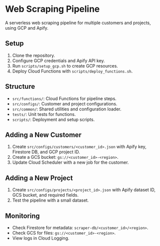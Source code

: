 # Web Scraping Pipeline
A serverless web scraping pipeline for multiple customers and projects, using GCP and Apify.

## Setup
1. Clone the repository.
2. Configure GCP credentials and Apify API key.
3. Run `scripts/setup_gcp.sh` to create GCP resources.
4. Deploy Cloud Functions with `scripts/deploy_functions.sh`.

## Structure
- `src/functions/`: Cloud Functions for pipeline steps.
- `src/configs/`: Customer and project configurations.
- `src/common/`: Shared utilities and configuration loader.
- `tests/`: Unit tests for functions.
- `scripts/`: Deployment and setup scripts.

## Adding a New Customer
1. Create `src/configs/customers/<customer_id>.json` with Apify key, Firestore DB, and GCP project ID.
2. Create a GCS bucket: `gs://<customer_id>-<region>`.
3. Update Cloud Scheduler with a new job for the customer.

## Adding a New Project
1. Create `src/configs/projects/<project_id>.json` with Apify dataset ID, GCS bucket, and required fields.
2. Test the pipeline with a small dataset.

## Monitoring
- Check Firestore for metadata: `scraper-db/<customer_id>/<region>`.
- Check GCS for files: `gs://<customer_id>-<region>`.
- View logs in Cloud Logging.